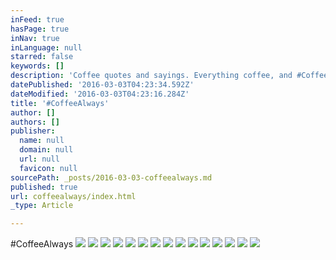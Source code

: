 ```yaml
---
inFeed: true
hasPage: true
inNav: true
inLanguage: null
starred: false
keywords: []
description: 'Coffee quotes and sayings. Everything coffee, and #CoffeeAlways'
datePublished: '2016-03-03T04:23:34.592Z'
dateModified: '2016-03-03T04:23:16.284Z'
title: '#CoffeeAlways'
author: []
authors: []
publisher:
  name: null
  domain: null
  url: null
  favicon: null
sourcePath: _posts/2016-03-03-coffeealways.md
published: true
url: coffeealways/index.html
_type: Article

---
```

\#CoffeeAlways
![](https://the-grid-user-content.s3-us-west-2.amazonaws.com/d62d606b-7389-410a-bffc-4d2eab5dd73d.jpg)
![](https://the-grid-user-content.s3-us-west-2.amazonaws.com/d609f314-7e9a-4c1e-adf3-6689ab0b9e88.jpg)
![](https://the-grid-user-content.s3-us-west-2.amazonaws.com/95a5a5d3-7679-41dd-a7ad-1d5db1e3c3ed.jpg)
![](https://the-grid-user-content.s3-us-west-2.amazonaws.com/aef7936b-081d-4a89-b1d6-742ab0c512ff.jpg)
![](https://the-grid-user-content.s3-us-west-2.amazonaws.com/3ffcf968-41dd-4590-a458-7b74ac4a2475.jpg)
![](https://the-grid-user-content.s3-us-west-2.amazonaws.com/1a8885a6-dc76-46be-ad85-078e86b6d9c3.jpg)
![](https://the-grid-user-content.s3-us-west-2.amazonaws.com/347df3cb-ff44-48b6-9995-50c2b11fa61b.jpg)
![](https://the-grid-user-content.s3-us-west-2.amazonaws.com/a700bc01-e3b2-4980-bca8-c1574c978ad0.jpg)
![](https://the-grid-user-content.s3-us-west-2.amazonaws.com/e903791f-3ba0-474d-849f-e3fe762865b5.jpg)
![](https://the-grid-user-content.s3-us-west-2.amazonaws.com/7b3b0b00-d8e4-4231-929f-92a2a1756184.jpg)
![](https://the-grid-user-content.s3-us-west-2.amazonaws.com/6c60cad1-42e2-45c6-bb8b-e6b252127ddc.jpg)
![](https://the-grid-user-content.s3-us-west-2.amazonaws.com/48487740-d126-4f0d-a7f6-4709a0a59290.jpg)
![](https://the-grid-user-content.s3-us-west-2.amazonaws.com/71ef0d8d-8905-417a-8256-dd019634c4b3.jpg)
![](https://the-grid-user-content.s3-us-west-2.amazonaws.com/2d8fc592-f5a6-4b7d-a1c6-b3d0b4083bc9.jpg)
![](https://the-grid-user-content.s3-us-west-2.amazonaws.com/61e25a6b-fbb3-4a8a-9e81-0522e78e8d28.jpg)